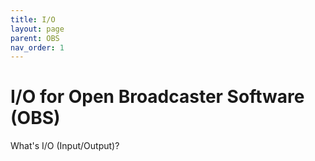 ```yaml
---
title: I/O
layout: page
parent: OBS
nav_order: 1
---
```


# I/O for Open Broadcaster Software (OBS)
What's I/O (Input/Output)?
